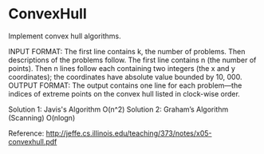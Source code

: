 # ConvexHull
Implement convex hull algorithms.

INPUT FORMAT: The first line contains k, the number of problems. Then descriptions of the problems
follow. The first line contains n (the number of points). Then n lines follow each containing two integers
(the x and y coordinates); the coordinates have absolute value bounded by 10, 000.
OUTPUT FORMAT: The output contains one line for each problem—the indices of extreme points on the
convex hull listed in clock-wise order.

Solution 1: Javis's Algorithm O(n^2)
Solution 2: Graham’s Algorithm (Scanning) O(nlogn)

Reference: 
http://jeffe.cs.illinois.edu/teaching/373/notes/x05-convexhull.pdf
